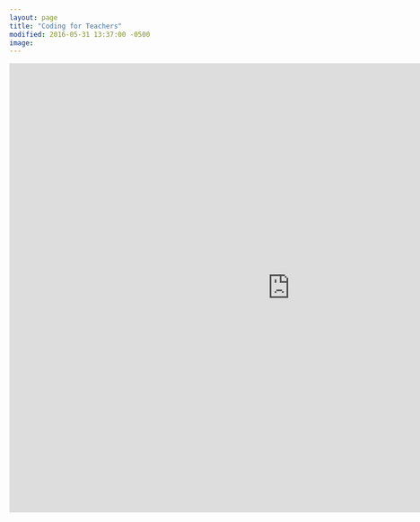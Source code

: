 ```yaml
---
layout: page
title: "Coding for Teachers"
modified: 2016-05-31 13:37:00 -0500
image:
---
```


<iframe src="https://trinket.io/embed/python3/ac6183e555" width="1000" height="800" frameborder="0" marginwidth="0" marginheight="0" allowfullscreen></iframe>
